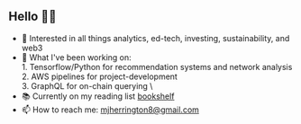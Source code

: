 ## Hello 👋🏼

- 🤝 Interested in all things analytics, ed-tech, investing, sustainability, and web3
- 🌱 What I've been working on: \
        1. Tensorflow/Python for recommendation systems and network analysis \
        2. AWS pipelines for project-development \
        3. GraphQL for on-chain querying \
- 📚 Currently on my reading list [bookshelf](https://www.goodreads.com/review/list/144484786?shelf=)
- 📫 How to reach me: [mjherrington8@gmail.com](mailto:mjherrington8@gmail.com)

<!---
linkparabole/linkparabole is a ✨ special ✨ repository because its `README.md` (this file) appears on your GitHub profile.
You can click the Preview link to take a look at your changes.
--->
